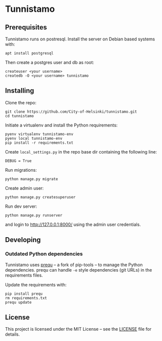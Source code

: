 # Tunnistamo

## Prerequisites

Tunnistamo runs on postresql. Install the server on Debian based systems with:
```
apt install postgresql
```

Then create a postgres user and db as root:
```
createuser <your username>
createdb -O <your username> tunnistamo
```


## Installing
Clone the repo:
```
git clone https://github.com/City-of-Helsinki/tunnistamo.git
cd tunnistamo
```

Initiate a virtualenv and install the Python requirements:
```
pyenv virtualenv tunnistamo-env
pyenv local tunnistamo-env
pip install -r requirements.txt
```

Create `local_settings.py` in the repo base dir containing the following line:
```
DEBUG = True
```

Run migrations:
```
python manage.py migrate
```

Create admin user:
```
python manage.py createsuperuser
```

Run dev server:
```
python manage.py runserver
```
and login to http://127.0.0.1:8000/ using the admin user credentials.

## Developing

### Outdated Python dependencies
Tunnistamo uses [prequ](https://github.com/suutari/prequ) – a fork of pip-tools –
to manage the Python dependencies.
prequ can handle `-e` style dependencies (git URLs) in the requirements files.
 
Update the requirements with:
```
pip install prequ
rm requirements.txt
prequ update
```

## License
This project is licensed under the MIT License – see the [LICENSE](LICENSE) file for details.
